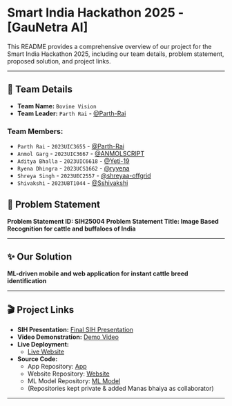 # Smart India Hackathon 2025 - [GauNetra AI]

This README provides a comprehensive overview of our project for the Smart India Hackathon 2025, including our team details, problem statement, proposed solution, and project links.

---
## 👥 Team Details

* **Team Name:** `Bovine Vision`
* **Team Leader:** `Parth Rai` - [@Parth-Rai](https://github.com/Parth-Rai)

### Team Members:
* `Parth Rai` - `2023UIC3655` - [@Parth-Rai](https://github.com/Parth-Rai)
* `Anmol Garg` - `2023UIC3667` - [@ANMOLSCRIPT](https://github.com/ANMOLSCRIPT)
* `Aditya Bhalla` - `2023UIC6618` - [@Yeti-19](https://github.com/Yeti-19)
* `Ryena Dhingra` - `2023UCS1662` - [@ryyena](https://github.com/ryyena)
* `Shreya Singh` - `2023UEC2557` - [@shreyaa-offgrid](https://github.com/shreyaa-offgrid)
* `Shivakshi` - `2023UBT1044` - [@Sshivakshi](https://github.com/Sshivakshi)

## 🚀 Problem Statement

**Problem Statement ID: SIH25004** 
**Problem Statement Title: Image Based Recognition for cattle and buffaloes of India**

---

## ✨ Our Solution

**ML-driven mobile and web application for instant cattle breed identification**

---

## 🎬 Project Links

* **SIH Presentation:** [Final SIH Presentation](https://drive.google.com/file/d/1XHUo8IhA-JfhoMGAC3vsRwgTtnUc4t1n/view?usp=drive_link)
* **Video Demonstration:** [Demo Video](https://youtu.be/S1ADUFi_180)
* **Live Deployment:**
  * [Live Website](https://gaunetra-ai.onrender.com/)
* **Source Code:**
  * App Repository: [App](https://github.com/ANMOLSCRIPT/Bovine-Vision-SIH-Android-App)
  * Website Repository: [Website](https://github.com/Parth-Rai/GauNetra-AI-SIH-Submission)
  * ML Model Repository: [ML Model](https://github.com/Yeti-19/Bovine-Vision-ML-Model)
  * (Repositories kept private & added Manas bhaiya as collaborator)
---
